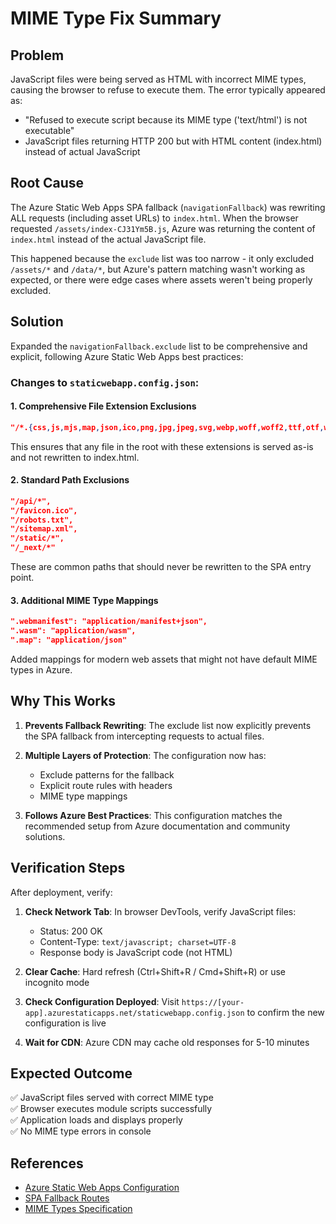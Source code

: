 # MIME Type Fix Summary

## Problem
JavaScript files were being served as HTML with incorrect MIME types, causing the browser to refuse to execute them. The error typically appeared as:
- "Refused to execute script because its MIME type ('text/html') is not executable"
- JavaScript files returning HTTP 200 but with HTML content (index.html) instead of actual JavaScript

## Root Cause
The Azure Static Web Apps SPA fallback (`navigationFallback`) was rewriting ALL requests (including asset URLs) to `index.html`. When the browser requested `/assets/index-CJ31Ym5B.js`, Azure was returning the content of `index.html` instead of the actual JavaScript file.

This happened because the `exclude` list was too narrow - it only excluded `/assets/*` and `/data/*`, but Azure's pattern matching wasn't working as expected, or there were edge cases where assets weren't being properly excluded.

## Solution
Expanded the `navigationFallback.exclude` list to be comprehensive and explicit, following Azure Static Web Apps best practices:

### Changes to `staticwebapp.config.json`:

#### 1. Comprehensive File Extension Exclusions
```json
"/*.{css,js,mjs,map,json,ico,png,jpg,jpeg,svg,webp,woff,woff2,ttf,otf,wasm,txt}"
```
This ensures that any file in the root with these extensions is served as-is and not rewritten to index.html.

#### 2. Standard Path Exclusions
```json
"/api/*",
"/favicon.ico",
"/robots.txt",
"/sitemap.xml",
"/static/*",
"/_next/*"
```
These are common paths that should never be rewritten to the SPA entry point.

#### 3. Additional MIME Type Mappings
```json
".webmanifest": "application/manifest+json",
".wasm": "application/wasm",
".map": "application/json"
```
Added mappings for modern web assets that might not have default MIME types in Azure.

## Why This Works

1. **Prevents Fallback Rewriting**: The exclude list now explicitly prevents the SPA fallback from intercepting requests to actual files.

2. **Multiple Layers of Protection**: The configuration now has:
   - Exclude patterns for the fallback
   - Explicit route rules with headers
   - MIME type mappings

3. **Follows Azure Best Practices**: This configuration matches the recommended setup from Azure documentation and community solutions.

## Verification Steps

After deployment, verify:

1. **Check Network Tab**: In browser DevTools, verify JavaScript files:
   - Status: 200 OK
   - Content-Type: `text/javascript; charset=UTF-8`
   - Response body is JavaScript code (not HTML)

2. **Clear Cache**: Hard refresh (Ctrl+Shift+R / Cmd+Shift+R) or use incognito mode

3. **Check Configuration Deployed**: Visit `https://[your-app].azurestaticapps.net/staticwebapp.config.json` to confirm the new configuration is live

4. **Wait for CDN**: Azure CDN may cache old responses for 5-10 minutes

## Expected Outcome

✅ JavaScript files served with correct MIME type  
✅ Browser executes module scripts successfully  
✅ Application loads and displays properly  
✅ No MIME type errors in console  

## References

- [Azure Static Web Apps Configuration](https://docs.microsoft.com/en-us/azure/static-web-apps/configuration)
- [SPA Fallback Routes](https://docs.microsoft.com/en-us/azure/static-web-apps/configuration#fallback-routes)
- [MIME Types Specification](https://developer.mozilla.org/en-US/docs/Web/HTTP/Basics_of_HTTP/MIME_types)
